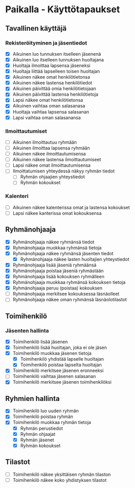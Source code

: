 # Paikalla - Käyttötapaukset

## Tavallinen käyttäjä

### Rekisteröityminen ja jäsentiedot

- [x] Aikuinen luo tunnuksen itselleen jäsenenä
- [x] Aikuinen luo itselleen tunnuksen huoltajana
- [x] Huoltaja ilmoittaa lapsensa jäseneksi
- [x] Huoltaja liittää lapselleen toisen huoltajan
- [x] Aikuinen näkee omat henkilötietonsa
- [x] Aikuinen näkee lastensa henkilötiedot
- [x] Aikuinen päivittää omia henkilötietojaan
- [x] Aikuinen päivittää lastensa henkilötietoja
- [x] Lapsi näkee omat henkilötietonsa
- [x] Aikuinen vaihtaa oman salasanasa
- [x] Huoltaja vaihtaa lapsensa salasanan
- [x] Lapsi vaihtaa oman salasanansa

### Ilmoittautumiset

- [ ] Aikuinen ilmoittautuu ryhmään
- [ ] Aikuinen ilmoittaa lapsensa ryhmään
- [ ] Aikuinen näkee ilmoittautumisensa
- [ ] Aikuinen näkee lastensa ilmoittautumiseet
- [ ] Lapsi näkee omat ilmoittautumisensa
- [ ] Ilmoittatumisen yhteydessä näkyy ryhmän tiedot
  - [ ] Ryhmän ohjaajien yhteystiedot
  - [ ] Ryhmän kokoukset

### Kalenteri

- [ ] Aikuinen näkee kalenterissa omat ja lastensa kokoukset
- [ ] Lapsi näkee kanterissa omat kokouksensa

## Ryhmänohjaaja

- [x] Ryhmänohjaaja näkee ryhmänsä tiedot
- [x] Ryhmänohjaaja muokkaa ryhmänsä tietoja
- [x] Ryhmänohjaaja näkee ryhmänsä jäsenten tiedot
  - [x] Ryhmänohjaaja näkee lasten huoltajien yhteystiedot
- [x] Ryhmänohjaaja lisää jäseniä ryhmäänsä
- [x] Ryhmänohjaaja poistaa jäseniä ryhmästään
- [x] Ryhmänohjaaja lisää kokouksen ryhmälleen
- [x] Ryhmänohjaaja muokkaa ryhmänsä kokouksen tietoja
- [x] Ryhmänohjaaja peruu (poistaa) kokouksen  
- [ ] Ryhmänohjaaja merkitsee kokouksessa läsnäolleet
- [ ] Ryhmänohjaaja näkee oman ryhmänsä läsnäolotilastot

## Toimihenkilö

### Jäsenten hallinta

- [x] Toimihenkilö lisää jäsenen
- [x] Toimihenkilö lisää huoltajan, joka ei ole jäsen
- [x] Toimihenkilö muokkaa jäsenen tietoja
  - [x] Toimihenkilö yhdistää lapselle huoltajan
  - [x] Toimihenkilö poistaa lapselta huoltajan
- [x] Toimihenkilö merkitsee jäsenen eronneeksi
- [ ] Toimihenkilö vaihtaa jäsenen salasanan
- [x] Toimihenkilö merkitsee jäsenen toimihenkilöksi

## Ryhmien hallinta
- [x] Toimihenkilö luo uuden ryhmän
- [x] Toimihenkilö poistaa ryhmän
- [x] Toimihenkilö muokkaa ryhmän tietoja
  - [x] Ryhmän perustiedot
  - [x] Ryhmän ohjaajat
  - [x] Ryhmän jäsenet
  - [x] Ryhmän kokoukset

## Tilastot
- [ ] Toimihenkilö näkee yksittäisen ryhmän tilaston
- [ ] Toimihenkilö näkee koko yhdistyksen tilastot
